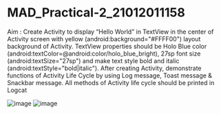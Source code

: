 # MAD_Practical-2_21012011158

Aim : Create Activity to display “Hello World” in TextView in the center of Activity screen with yellow (android:background="#FFFF00") layout background of Activity. TextView properties should be Holo Blue color (android:textColor=@android:color/holo_blue_bright), 27sp font size (android:textSize="27sp") and make text style bold and italic (android:textStyle="bold|italic"). After creating Activity, demonstrate functions of Activity Life Cycle by using Log message, Toast message & Snackbar message. All methods of Activity life cycle should be printed in Logcat


![image](https://github.com/vikaslohar21/MAD_Practical-2_21012011158/assets/98016883/969504e3-15c5-4a14-b935-4bd6b613490a)
![image](https://github.com/vikaslohar21/MAD_Practical-2_21012011158/assets/98016883/f402b090-4a9d-4fd0-982c-fe090e95ab6b)
